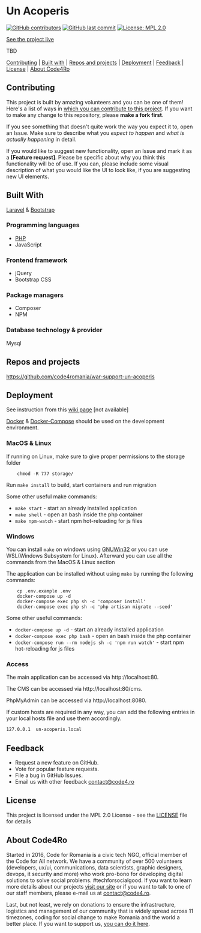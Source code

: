 # Un Acoperis

[![GitHub contributors](https://img.shields.io/github/contributors/code4romania/war-support-un-acoperis.svg?style=for-the-badge)](https://github.com/code4romania/war-support-un-acoperis/graphs/contributors) [![GitHub last commit](https://img.shields.io/github/last-commit/code4romania/war-support-un-acoperis.svg?style=for-the-badge)](https://github.com/code4romania/war-support-un-acoperis/commits/master) [![License: MPL 2.0](https://img.shields.io/badge/license-MPL%202.0-brightgreen.svg?style=for-the-badge)](https://opensource.org/licenses/MPL-2.0)

[See the project live]([https://tbd/en](https://unacoperis.ro/en))

TBD

[Contributing](#contributing) | [Built with](#built-with) | [Repos and projects](#repos-and-projects) | [Deployment](#deployment) | [Feedback](#feedback) | [License](#license) | [About Code4Ro](#about-code4ro)

## Contributing

This project is built by amazing volunteers and you can be one of them! Here's a list of ways in [which you can contribute to this project](.github/CONTRIBUTING.md). If you want to make any change to this repository, please **make a fork first**.

If you see something that doesn't quite work the way you expect it to, open an Issue. Make sure to describe what you _expect to happen_ and _what is actually happening_ in detail.

If you would like to suggest new functionality, open an Issue and mark it as a **[Feature request]**. Please be specific about why you think this functionality will be of use. If you can, please include some visual description of what you would like the UI to look like, if you are suggesting new UI elements.

## Built With

[Laravel](https://laravel.com) & [Bootstrap](https://getbootstrap.com)

### Programming languages

-   [PHP](https://php.com)
-   JavaScript

### Frontend framework

-   jQuery
-   Bootstrap CSS

### Package managers

-   Composer
-   NPM

### Database technology & provider

Mysql

## Repos and projects

https://github.com/code4romania/war-support-un-acoperis

## Deployment

See instruction from this [wiki page](https://github.com/code4romania/war-support-un-acoperis/wiki/Local-Development-Environment) [not available]

[Docker](https://docs.docker.com/get-docker/) & [Docker-Compose](https://docs.docker.com/compose/install/) should be used on the development environment.

### MacOS & Linux

If running on Linux, make sure to give proper permissions to the storage folder

```shell
	chmod -R 777 storage/
```

Run `make install` to build, start containers and run migration

Some other useful make commands:

-   `make start` - start an already installed application
-   `make shell` - open an bash inside the php container
-   `make npm-watch` - start npm hot-reloading for js files

### Windows

You can install `make` on windows using [GNUWin32](http://gnuwin32.sourceforge.net/packages/make.htm) or you can use WSL(Windows Subsystem for Linux).
Afterward you can use all the commands from the MacOS & Linux section

The application can be installed without using `make` by running the following commands:

```shell
	cp .env.example .env
	docker-compose up -d
	docker-compose exec php sh -c 'composer install'
	docker-compose exec php sh -c 'php artisan migrate --seed'
```

Some other useful commands:

-   `docker-compose up -d` - start an already installed application
-   `docker-compose exec php bash` - open an bash inside the php container
-   `docker-compose run --rm nodejs sh -c 'npm run watch'` - start npm hot-reloading for js files

### Access

The main application can be accessed via http://localhost:80.

The CMS can be accessed via http://localhost:80/cms.

PhpMyAdmin can be accessed via http://localhost:8080.

If custom hosts are required in any way, you can add the following entries in your local hosts file and use them accordingly.

```bash
127.0.0.1  un-acoperis.local
```

## Feedback

-   Request a new feature on GitHub.
-   Vote for popular feature requests.
-   File a bug in GitHub Issues.
-   Email us with other feedback contact@code4.ro

## License

This project is licensed under the MPL 2.0 License - see the [LICENSE](LICENSE) file for details

## About Code4Ro

Started in 2016, Code for Romania is a civic tech NGO, official member of the Code for All network. We have a community of over 500 volunteers (developers, ux/ui, communications, data scientists, graphic designers, devops, it security and more) who work pro-bono for developing digital solutions to solve social problems. #techforsocialgood. If you want to learn more details about our projects [visit our site](https://www.code4.ro/en/) or if you want to talk to one of our staff members, please e-mail us at contact@code4.ro.

Last, but not least, we rely on donations to ensure the infrastructure, logistics and management of our community that is widely spread across 11 timezones, coding for social change to make Romania and the world a better place. If you want to support us, [you can do it here](https://code4.ro/en/donate/).
